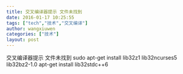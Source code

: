 ```yaml
---
title: 交叉编译器提示 文件未找到
date: 2016-01-17 10:25:55
tags: ["tech","技术","交叉编译"]
author: wangxiuwen
categories: ["技术"]
layout: post
---
```




交叉编译器提示 文件未找到
sudo apt-get install lib32z1 lib32ncurses5 lib32bz2-1.0
apt-get install lib32stdc++6

